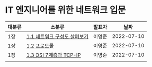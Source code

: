 # IT 엔지니어를 위한 네트워크 입문

| 대분류 | 소분류                                                                                                   | 발표자 | 날짜       |
| ------ | -------------------------------------------------------------------------------------------------------- | ------ | ---------- |
| 1장    | [1.1 네트워크 구성도 살펴보기](1.1%20네트워크%20구성도%20살펴보기.md)                                    | 이영준 | 2022-07-10 |
| 1장    | [1.2 프로토콜](books/IT%20엔지니어를%20위한%20네트워크%20입문/1.2%20프로토콜.md)                         | 이영준 | 2022-07-10 |
| 1장    | [1.3 OSI 7계층과 TCP-IP](books/IT%20엔지니어를%20위한%20네트워크%20입문/1.3%20OSI%207계층과%20TCP-IP.md) | 이영준 | 2022-07-10 |
|        |                                                                                                          |        |            |

